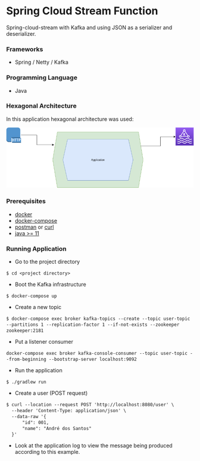# Spring Cloud Stream Function
Spring-cloud-stream with Kafka and using JSON as a serializer and deserializer.

### Frameworks
- Spring / Netty / Kafka

### Programming Language
- Java

### Hexagonal Architecture
In this application hexagonal architecture was used:

![alt text](images/hexa_arch.png)


### Prerequisites
- [docker](https://docker)
- [docker-compose](https://docker-compose)
- [postman](https://postman) or [curl](https://curl)
- [java >= 11](https://java)

### Running Application
- Go to the project directory
```
$ cd <project directory>
```
- Boot the Kafka infrastructure
```
$ docker-compose up
```
- Create a new topic
```
$ docker-compose exec broker kafka-topics --create --topic user-topic --partitions 1 --replication-factor 1 --if-not-exists --zookeeper zookeeper:2181
```
- Put a listener consumer
```
docker-compose exec broker kafka-console-consumer --topic user-topic --from-beginning --bootstrap-server localhost:9092
```
- Run the application
```
$ ./gradlew run
```
- Create a user (POST request)
```
$ curl --location --request POST 'http://localhost:8080/user' \
  --header 'Content-Type: application/json' \
  --data-raw '{
      "id": 001,
      "name": "André dos Santos"
  }'
```
- Look at the application log to view the message being produced according to this example.
